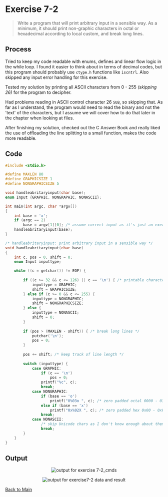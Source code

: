 # Exercise 7-2

> Write a program that will print arbitrary input in a sensible way. As a minimum, it should print non-graphic characters in octal or hexadecimal according to local custom, and break long lines. 

## Process
Tried to keep my code readable with enums, defines and linear flow logic in the while loop. 
I found it easier to think about in terms of decimal codes, but this program should probably use `ctype.h` functions like `iscntrl`.
Also skipped any input error handling for this exercise.

Tested my solution by printing all ASCII characters from 0 - 255 _(skipping 26)_ for the program to decipher.

Had problems reading in ASCII control character 26 `SUB`, so skipping that. As far as I understand, the program would need to read the binary and not the 'text' of the characters, but I 
assume we will cover how to do that later in the chapter when looking at files.

After finishing my solution, checked out the C Answer Book and really liked the use of offloading the line splitting to a small function, makes the code more readable. 

## Code
```c
#include <stdio.h>

#define MAXLEN 80
#define GRAPHICSIZE 1
#define NONGRAPHICSIZE 5

void handleabritaryinput(char base);
enum Input {GRAPHIC, NONGRAPHIC, NONASCII};

int main(int argc, char *argv[])
{
    int base = 'x';
    if (argc == 2)
        base = argv[1][0]; /* assume correct input as it's just an exercise */
    handleabritaryinput(base);
}

/* handleabritaryinput: print arbitrary input in a sensible way */
void handleabritaryinput(char base)
{
    int c, pos = 0, shift = 0;
    enum Input inputtype;

    while ((c = getchar()) != EOF) {
        
        if ((c >= 32 && c <= 126) || c == '\n') { /* printable characters */
            inputtype = GRAPHIC;
            shift = GRAPHICSIZE;
        } else if (c >= 0 && c <= 255) {
            inputtype = NONGRAPHIC;
            shift = NONGRAPHICSIZE;
        } else {
            inputtype = NONASCII;
            shift = 0;
        }
    
        if (pos > (MAXLEN - shift)) { /* break long lines */
            putchar('\n');
            pos = 0;     
        }
        
        pos += shift; /* keep track of line length */
        
        switch (inputtype) {
            case GRAPHIC:
                if (c == '\n')
                    pos = 0;
                printf("%c", c);
                break;
            case NONGRAPHIC:
                if (base == 'o')
                    printf("0%03o ", c); /* zero padded octal 0000 - 0377 */
                else if (base == 'x')
                    printf("0x%02X ", c); /* zero padded hex 0x00 - 0xFF */
                break;
            case NONASCII:
                /* skip Unicode chars as I don't know enough about them yet */
                break;
        }     
    }    
}
```

## Output
<p align="center">
  <image src="../assets/exercise7-2_cmds.jpg" alt="output for exercise 7-2_cmds" />
</p>
<p align="center">
  <image src="../assets/exercise7-2_data_and_result.jpg" alt="output for exercise7-2 data and result" />
</p>

[Back to Main](../readme.md)
